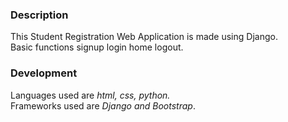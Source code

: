 ### Description
This Student Registration Web Application is made using Django.<br>
Basic functions signup login home logout.
### Development
Languages used are *html, css, python.*<br>
Frameworks used are *Django and Bootstrap*.
